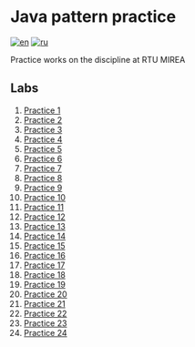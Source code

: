 # Java pattern practice

[![en](https://img.shields.io/badge/lang-en-blue.svg)](README.md)
[![ru](https://img.shields.io/badge/lang-ru-red.svg)](README.ru.md)

Practice works on the discipline at RTU MIREA

## Labs

1. [Practice 1](src/practice1)
2. [Practice 2](src/practice2)
3. [Practice 3](src/practice3)
4. [Practice 4](src/practice4)
5. [Practice 5](src/practice5)
6. [Practice 6](src/practice6)
7. [Practice 7](src/practice7)
8. [Practice 8](src/practice8)
9. [Practice 9](src/practice9)
10. [Practice 10](src/practice10)
11. [Practice 11](src/practice11)
12. [Practice 12](src/practice12)
13. [Practice 13](src/practice13)
14. [Practice 14](src/practice14)
15. [Practice 15](src/practice15)
16. [Practice 16](src/practice16)
17. [Practice 17](src/practice17)
18. [Practice 18](src/practice18)
19. [Practice 19](src/practice19)
20. [Practice 20](src/practice20)
21. [Practice 21](src/practice21)
22. [Practice 22](src/practice22)
23. [Practice 23](src/practice23)
24. [Practice 24](src/practice24)

